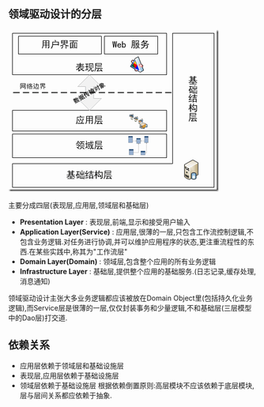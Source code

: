 ## 领域驱动设计的分层
![](img\dddlayer.png)

主要分成四层(表现层,应用层,领域层和基础层)
* **Presentation Layer** : 表现层,前端,显示和接受用户输入
* **Application Layer(Service)** : 应用层,很薄的一层,只包含工作流控制逻辑,不包含业务逻辑.对任务进行协调,并可以维护应用程序的状态,更注重流程性的东西.在某些实践中,称其为"工作流层"
* **Domain Layer(Domain)** : 领域层,包含整个应用的所有业务逻辑
* **Infrastructure Layer** : 基础层,提供整个应用的基础服务.(日志记录,缓存处理,消息通知)

领域驱动设计主张大多业务逻辑都应该被放在Domain Object里(包括持久化业务逻辑),而Service层是很薄的一层,仅仅封装事务和少量逻辑,不和基础层(三层模型中的Dao层)打交道.

## 依赖关系
* 应用层依赖于领域层和基础设施层
* 表现层,应用层依赖于基础设施层
* 领域层依赖于基础设施层
根据依赖倒置原则:高层模块不应该依赖于底层模块,层与层间关系都应依赖于抽象.
